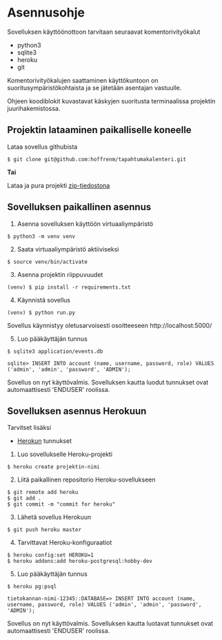 # Asennusohje

Sovelluksen käyttöönottoon tarvitaan seuraavat komentorivityökalut
- python3
- sqlite3
- heroku
- git

Komentorivityökalujen saattaminen käyttökuntoon on suoritusympäristökohtaista ja se jätetään asentajan vastuulle.

Ohjeen koodiblokit kuvastavat käskyjen suoritusta terminaalissa projektin juurihakemistossa.

## Projektin lataaminen paikalliselle koneelle

Lataa sovellus githubista

```
$ git clone git@github.com:hoffrenm/tapahtumakalenteri.git
```

**Tai**

Lataa ja pura projekti [zip-tiedostona](https://github.com/hoffrenm/tapahtumakalenteri/archive/master.zip)

## Sovelluksen paikallinen asennus 

1. Asenna sovelluksen käyttöön virtuaaliympäristö

```
$ python3 -m venv venv
```

2. Saata virtuaaliympäristö aktiiviseksi

```
$ source venv/bin/activate
```

3. Asenna projektin riippuvuudet

```
(venv) $ pip install -r requirements.txt
```

4. Käynnistä sovellus

```
(venv) $ python run.py
```

Sovellus käynnistyy oletusarvoisesti osoitteeseen http://localhost:5000/

5. Luo pääkäyttäjän tunnus

```
$ sqlite3 application/events.db

sqlite> INSERT INTO account (name, username, password, role) VALUES ('admin', 'admin', 'password', 'ADMIN');
```

Sovellus on nyt käyttövalmis. Sovelluksen kautta luodut tunnukset ovat automaattisesti 'ENDUSER' roolissa.

## Sovelluksen asennus Herokuun

Tarvitset lisäksi
- [Herokun](https://www.heroku.com) tunnukset

1. Luo sovellukselle Heroku-projekti

```
$ heroku create projektin-nimi
```

2. Liitä paikallinen repositorio Heroku-sovellukseen

```
$ git remote add heroku
$ git add .
$ git commit -m "commit for heroku"
```

3. Lähetä sovellus Herokuun

```
$ git push heroku master
```

4. Tarvittavat Heroku-konfiguraatiot

```
$ heroku config:set HEROKU=1
$ heroku addons:add heroku-postgresql:hobby-dev
```

5. Luo pääkäyttäjän tunnus

```
$ heroku pg:psql

tietokannan-nimi-12345::DATABASE=> INSERT INTO account (name, username, password, role) VALUES ('admin', 'admin', 'password', 'ADMIN');
```

Sovellus on nyt käyttövalmis. Sovelluksen kautta luotavat tunnukset ovat automaattisesti 'ENDUSER' roolissa.
